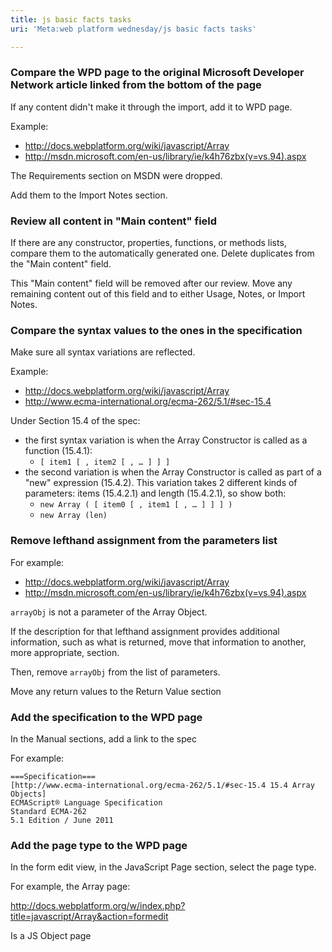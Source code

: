 ```yaml
---
title: js basic facts tasks
uri: 'Meta:web platform wednesday/js basic facts tasks'

---
```

### <span>Compare the WPD page to the original Microsoft Developer Network article linked from the bottom of the page</span>

If any content didn't make it through the import, add it to WPD page.

Example:

-   <http://docs.webplatform.org/wiki/javascript/Array>
-   <http://msdn.microsoft.com/en-us/library/ie/k4h76zbx(v=vs.94).aspx>

The Requirements section on MSDN were dropped.

Add them to the Import Notes section.

### <span>Review all content in "Main content" field</span>

If there are any constructor, properties, functions, or methods lists, compare them to the automatically generated one. Delete duplicates from the "Main content" field.

This "Main content" field will be removed after our review. Move any remaining content out of this field and to either Usage, Notes, or Import Notes.

### <span>Compare the syntax values to the ones in the specification</span>

Make sure all syntax variations are reflected.

Example:

-   <http://docs.webplatform.org/wiki/javascript/Array>
-   <http://www.ecma-international.org/ecma-262/5.1/#sec-15.4>

Under Section 15.4 of the spec:

-   the first syntax variation is when the Array Constructor is called as a function (15.4.1):
    -   `[ item1 [ , item2 [ , … ] ] ]`
-   the second variation is when the Array Constructor is called as part of a "new" expression (15.4.2). This variation takes 2 different kinds of parameters: items (15.4.2.1) and length (15.4.2.1), so show both:
    -   `new Array ( [ item0 [ , item1 [ , … ] ] ] )`
    -   `new Array (len)`

### <span>Remove lefthand assignment from the parameters list</span>

For example:

-   <http://docs.webplatform.org/wiki/javascript/Array>
-   <http://msdn.microsoft.com/en-us/library/ie/k4h76zbx(v=vs.94).aspx>

`arrayObj` is not a parameter of the Array Object.

If the description for that lefthand assignment provides additional information, such as what is returned, move that information to another, more appropriate, section.

Then, remove `arrayObj` from the list of parameters.

Move any return values to the Return Value section

### <span>Add the specification to the WPD page</span>

In the Manual sections, add a link to the spec

For example:

    ===Specification===
    [http://www.ecma-international.org/ecma-262/5.1/#sec-15.4 15.4 Array Objects]
    ECMAScript® Language Specification
    Standard ECMA-262
    5.1 Edition / June 2011

### <span>Add the page type to the WPD page</span>

In the form edit view, in the JavaScript Page section, select the page type.

For example, the Array page:

<http://docs.webplatform.org/w/index.php?title=javascript/Array&action=formedit>

Is a JS Object page